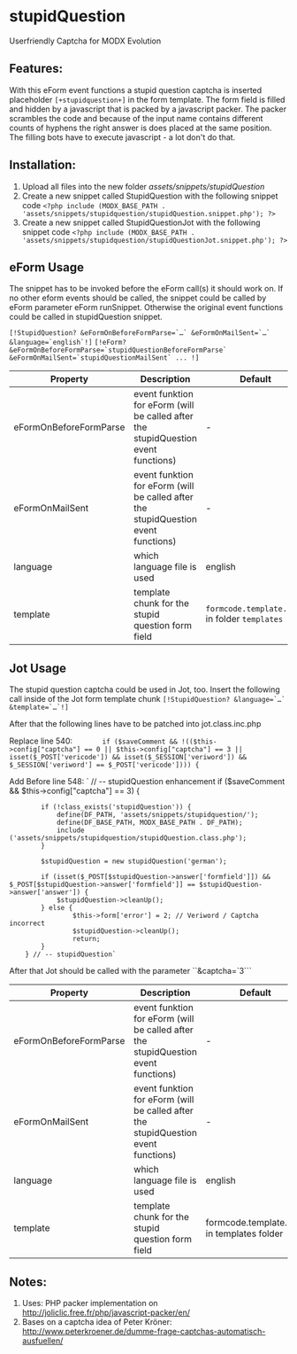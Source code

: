 stupidQuestion
================================================================================

Userfriendly Captcha for MODX Evolution

Features:
--------------------------------------------------------------------------------
With this eForm event functions a stupid question captcha is inserted placeholder `[+stupidquestion+]` in the form template. The form field is filled and hidden by a javascript that is packed by a javascript packer. The packer scrambles the code and because of the input name contains different counts of hyphens the right answer is does placed at the same position. The filling bots have to execute javascript - a lot don't do that.

Installation:
--------------------------------------------------------------------------------
1. Upload all files into the new folder *assets/snippets/stupidQuestion*
2. Create a new snippet called StupidQuestion with the following snippet code
    `<?php
    include (MODX_BASE_PATH . 'assets/snippets/stupidquestion/stupidQuestion.snippet.php');
    ?>`
3. Create a new snippet called StupidQuestionJot with the following snippet code
    `<?php
    include (MODX_BASE_PATH . 'assets/snippets/stupidquestion/stupidQuestionJot.snippet.php');
    ?>`

eForm Usage
--------------------------------------------------------------------------------

The snippet has to be invoked before the eForm call(s) it should work on. If no other eform events should be called, the snippet could be called by eForm parameter eForm runSnippet. Otherwise the original event functions could be called in stupidQuestion snippet.

``[!StupidQuestion? &eFormOnBeforeFormParse=`…` &eFormOnMailSent=`…` &language=`english`!]``
``[!eForm? &eFormOnBeforeFormParse=`stupidQuestionBeforeFormParse` &eFormOnMailSent=`stupidQuestionMailSent` ... !]``

Property | Description | Default
---- | ----------- | -------
eFormOnBeforeFormParse | event funktion for eForm (will be called after the stupidQuestion event functions) | -
eFormOnMailSent | event funktion for eForm (will be called after the stupidQuestion event functions) | -
language | which language file is used | english
template | template chunk for the stupid question form field | `formcode.template.html` in folder `templates`

Jot Usage
--------------------------------------------------------------------------------

The stupid question captcha could be used in Jot, too. Insert the following call inside of the Jot form template chunk
``[!StupidQuestion? &language=`…` &template=`…`!]``

After that the following lines have to be patched into jot.class.inc.php

Replace line 540:
`		if ($saveComment && !(($this->config["captcha"] == 0 || $this->config["captcha"] == 3 || isset($_POST['vericode']) && isset($_SESSION['veriword']) && $_SESSION['veriword'] == $_POST['vericode']))) {`


Add Before line 548:
`		// -- stupidQuestion enhancement
		if ($saveComment && $this->config["captcha"] == 3) {

			if (!class_exists('stupidQuestion')) {
				define(DF_PATH, 'assets/snippets/stupidquestion/');
				define(DF_BASE_PATH, MODX_BASE_PATH . DF_PATH);
				include ('assets/snippets/stupidquestion/stupidQuestion.class.php');
			}
		
			$stupidQuestion = new stupidQuestion('german');
		
			if (isset($_POST[$stupidQuestion->answer['formfield']]) && $_POST[$stupidQuestion->answer['formfield']] == $stupidQuestion->answer['answer']) {
				$stupidQuestion->cleanUp();
			} else {
					$this->form['error'] = 2; // Veriword / Captcha incorrect
					$stupidQuestion->cleanUp();
					return;
			}
		} // -- stupidQuestion`

After that Jot should be called with the parameter ``&captcha=`3```

Property | Description | Default
---- | ----------- | -------
eFormOnBeforeFormParse | event funktion for eForm (will be called after the stupidQuestion event functions) | -
eFormOnMailSent | event funktion for eForm (will be called after the stupidQuestion event functions) | -
language | which language file is used | english
template | template chunk for the stupid question form field | formcode.template.html in templates folder

Notes:
--------------------------------------------------------------------------------
1. Uses: PHP packer implementation on http://joliclic.free.fr/php/javascript-packer/en/
2. Bases on a captcha idea of Peter Kröner: http://www.peterkroener.de/dumme-frage-captchas-automatisch-ausfuellen/

